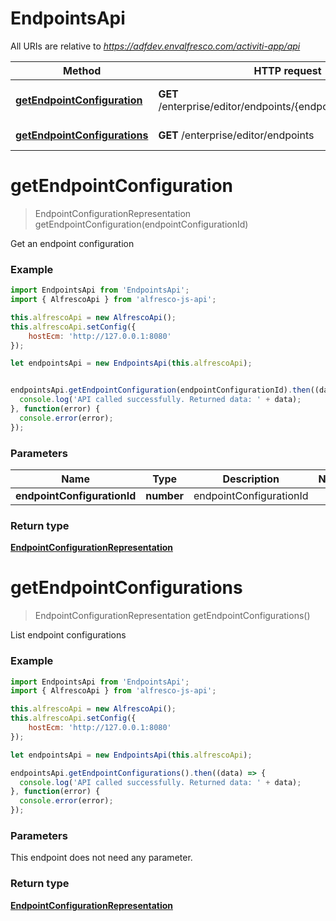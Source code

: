 # EndpointsApi

All URIs are relative to *https://adfdev.envalfresco.com/activiti-app/api*

Method | HTTP request | Description
------------- | ------------- | -------------
[**getEndpointConfiguration**](EndpointsApi.md#getEndpointConfiguration) | **GET** /enterprise/editor/endpoints/{endpointConfigurationId} | Get an endpoint configuration
[**getEndpointConfigurations**](EndpointsApi.md#getEndpointConfigurations) | **GET** /enterprise/editor/endpoints | List endpoint configurations


<a name="getEndpointConfiguration"></a>
# **getEndpointConfiguration**
> EndpointConfigurationRepresentation getEndpointConfiguration(endpointConfigurationId)

Get an endpoint configuration

### Example
```javascript
import EndpointsApi from 'EndpointsApi';
import { AlfrescoApi } from 'alfresco-js-api';

this.alfrescoApi = new AlfrescoApi();
this.alfrescoApi.setConfig({
    hostEcm: 'http://127.0.0.1:8080'
});

let endpointsApi = new EndpointsApi(this.alfrescoApi);


endpointsApi.getEndpointConfiguration(endpointConfigurationId).then((data) => {
  console.log('API called successfully. Returned data: ' + data);
}, function(error) {
  console.error(error);
});

```

### Parameters

Name | Type | Description  | Notes
------------- | ------------- | ------------- | -------------
 **endpointConfigurationId** | **number**| endpointConfigurationId | 

### Return type

[**EndpointConfigurationRepresentation**](EndpointConfigurationRepresentation.md)

<a name="getEndpointConfigurations"></a>
# **getEndpointConfigurations**
> EndpointConfigurationRepresentation getEndpointConfigurations()

List endpoint configurations

### Example
```javascript
import EndpointsApi from 'EndpointsApi';
import { AlfrescoApi } from 'alfresco-js-api';

this.alfrescoApi = new AlfrescoApi();
this.alfrescoApi.setConfig({
    hostEcm: 'http://127.0.0.1:8080'
});

let endpointsApi = new EndpointsApi(this.alfrescoApi);

endpointsApi.getEndpointConfigurations().then((data) => {
  console.log('API called successfully. Returned data: ' + data);
}, function(error) {
  console.error(error);
});

```

### Parameters
This endpoint does not need any parameter.

### Return type

[**EndpointConfigurationRepresentation**](EndpointConfigurationRepresentation.md)

